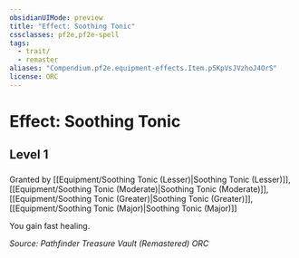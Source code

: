 ```yaml
---
obsidianUIMode: preview
title: "Effect: Soothing Tonic"
cssclasses: pf2e,pf2e-spell
tags:
  - trait/
  - remaster
aliases: "Compendium.pf2e.equipment-effects.Item.p5KpVsJVzhoJ4OrS"
license: ORC
---
```

# Effect: Soothing Tonic
## Level 1
### 






Granted by [[Equipment/Soothing Tonic (Lesser)|Soothing Tonic (Lesser)]], [[Equipment/Soothing Tonic (Moderate)|Soothing Tonic (Moderate)]], [[Equipment/Soothing Tonic (Greater)|Soothing Tonic (Greater)]], [[Equipment/Soothing Tonic (Major)|Soothing Tonic (Major)]]

You gain fast healing.

*Source: Pathfinder Treasure Vault (Remastered)*
*ORC*